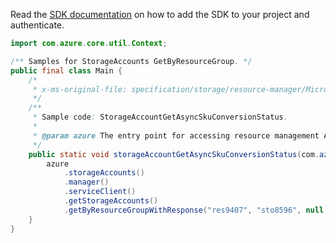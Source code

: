 Read the [SDK documentation](https://github.com/Azure/azure-sdk-for-java/blob/azure-resourcemanager_2.15.0/sdk/resourcemanager/azure-resourcemanager/README.md) on how to add the SDK to your project and authenticate.

```java
import com.azure.core.util.Context;

/** Samples for StorageAccounts GetByResourceGroup. */
public final class Main {
    /*
     * x-ms-original-file: specification/storage/resource-manager/Microsoft.Storage/stable/2021-09-01/examples/StorageAccountGetAsyncSkuConversionStatus.json
     */
    /**
     * Sample code: StorageAccountGetAsyncSkuConversionStatus.
     *
     * @param azure The entry point for accessing resource management APIs in Azure.
     */
    public static void storageAccountGetAsyncSkuConversionStatus(com.azure.resourcemanager.AzureResourceManager azure) {
        azure
            .storageAccounts()
            .manager()
            .serviceClient()
            .getStorageAccounts()
            .getByResourceGroupWithResponse("res9407", "sto8596", null, Context.NONE);
    }
}
```
